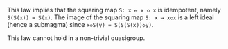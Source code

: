 This law implies that the squaring map `S: x ↦ x ◇ x` is idempotent, namely `S(S(x)) = S(x)`.  The image of the squaring map `S: x ↦ x◇x` is a left ideal (hence a submagma) since `x◇S(y) = S(S(S(x))◇y)`.

This law cannot hold in a non-trivial quasigroup.
